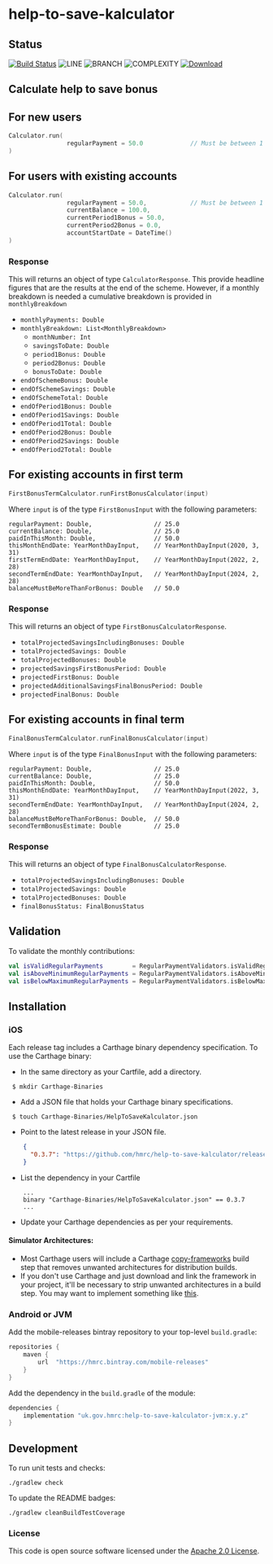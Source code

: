 
# help-to-save-kalculator

## Status
[![Build Status](https://app.bitrise.io/app/6a0a30b884ce6131/status.svg?token=q0pKDUFK3Qfa6sXfy66vog&branch=master)](https://app.bitrise.io/app/6a0a30b884ce6131)
![LINE](https://img.shields.io/badge/line--coverage-98%25-brightgreen.svg)
![BRANCH](https://img.shields.io/badge/branch--coverage-82%25-brightgreen.svg)
![COMPLEXITY](https://img.shields.io/badge/complexity-1.64-brightgreen.svg)
[ ![Download](https://api.bintray.com/packages/hmrc/mobile-releases/help-to-save-kalculator/images/download.svg) ](https://bintray.com/hmrc/mobile-releases/help-to-save-kalculator/_latestVersion)
## Calculate help to save bonus

## For new users
```kotlin
Calculator.run(
                regularPayment = 50.0             // Must be between 1 and 50   
)          
```
## For users with existing accounts
```kotlin
Calculator.run(
                regularPayment = 50.0,            // Must be between 1 and 50  
                currentBalance = 100.0,             
                currentPeriod1Bonus = 50.0, 
                currentPeriod2Bonus = 0.0,  
                accountStartDate = DateTime()
)          
```

### Response
This will returns an object of type `CalculatorResponse`.  This provide headline figures that are the results at the end of the scheme. However, if a monthly breakdown is needed a cumulative breakdown is provided in `monthlyBreakdown`

* `monthlyPayments: Double`
* `monthlyBreakdown: List<MonthlyBreakdown>`
    * `monthNumber: Int`
    * `savingsToDate: Double`
    * `period1Bonus: Double`
    * `period2Bonus: Double`
    * `bonusToDate: Double`
* `endOfSchemeBonus: Double`
* `endOfSchemeSavings: Double`
* `endOfSchemeTotal: Double`
* `endOfPeriod1Bonus: Double`
* `endOfPeriod1Savings: Double`
* `endOfPeriod1Total: Double`
* `endOfPeriod2Bonus: Double`
* `endOfPeriod2Savings: Double`
* `endOfPeriod2Total: Double`

## For existing accounts in first term
```kotlin
FirstBonusTermCalculator.runFirstBonusCalculator(input)
```
Where `input` is of the type `FirstBonusInput` with the following parameters:
```
regularPayment: Double,                 // 25.0
currentBalance: Double,                 // 25.0
paidInThisMonth: Double,                // 50.0
thisMonthEndDate: YearMonthDayInput,    // YearMonthDayInput(2020, 3, 31)
firstTermEndDate: YearMonthDayInput,    // YearMonthDayInput(2022, 2, 28)
secondTermEndDate: YearMonthDayInput,   // YearMonthDayInput(2024, 2, 28)
balanceMustBeMoreThanForBonus: Double   // 50.0
```

### Response
This will returns an object of type `FirstBonusCalculatorResponse`. 
* `totalProjectedSavingsIncludingBonuses: Double`
* `totalProjectedSavings: Double`
* `totalProjectedBonuses: Double`
* `projectedSavingsFirstBonusPeriod: Double`
* `projectedFirstBonus: Double`
* `projectedAdditionalSavingsFinalBonusPeriod: Double`
* `projectedFinalBonus: Double`

## For existing accounts in final term
```kotlin
FinalBonusTermCalculator.runFinalBonusCalculator(input)
```
Where `input` is of the type `FinalBonusInput` with the following parameters:
```
regularPayment: Double,                 // 25.0
currentBalance: Double,                 // 25.0
paidInThisMonth: Double,                // 50.0
thisMonthEndDate: YearMonthDayInput,    // YearMonthDayInput(2022, 3, 31)
secondTermEndDate: YearMonthDayInput,   // YearMonthDayInput(2024, 2, 28)
balanceMustBeMoreThanForBonus: Double,  // 50.0
secondTermBonusEstimate: Double         // 25.0
```

### Response
This will returns an object of type `FinalBonusCalculatorResponse`. 
* `totalProjectedSavingsIncludingBonuses: Double`
* `totalProjectedSavings: Double`
* `totalProjectedBonuses: Double`
* `finalBonusStatus: FinalBonusStatus`

## Validation

To validate the monthly contributions:
```kotlin
val isValidRegularPayments        = RegularPaymentValidators.isValidRegularPayments(1000.0)      // true
val isAboveMinimumRegularPayments = RegularPaymentValidators.isAboveMinimumRegularPayments(0.0)  // false
val isBelowMaximumRegularPayments = RegularPaymentValidators.isBelowMaximumRegularPayments(50.0) // true
```

## Installation

### iOS

Each release tag includes a Carthage binary dependency specification. To use the Carthage binary:
* In the same directory as your Cartfile, add a directory.
```shell script
 $ mkdir Carthage-Binaries
``` 
* Add a JSON file that holds your Carthage binary specifications.
```shell script
 $ touch Carthage-Binaries/HelpToSaveKalculator.json
```
* Point to the latest release in your JSON file.
```json
    {
      "0.3.7": "https://github.com/hmrc/help-to-save-kalculator/releases/download/0.3.7/HelpToSaveKalculator.framework.zip"
    }
```
* List the dependency in your Cartfile
```shell script
    ...
    binary "Carthage-Binaries/HelpToSaveKalculator.json" == 0.3.7
    ...
```
* Update your Carthage dependencies as per your requirements.

#### Simulator Architectures: 
* Most Carthage users will include a Carthage [copy-frameworks](https://www.raywenderlich.com/416-carthage-tutorial-getting-started) build step that removes unwanted architectures for 
distribution builds.
* If you don't use Carthage and just download and link the framework in your project, it'll be necessary to strip unwanted architectures in a build step.
You may want to implement something like [this](http://ikennd.ac/blog/2015/02/stripping-unwanted-architectures-from-dynamic-libraries-in-xcode/).

### Android or JVM

Add the mobile-releases bintray repository to your top-level `build.gradle`:

```groovy
repositories {
    maven {
        url  "https://hmrc.bintray.com/mobile-releases" 
    }
}
```

Add the dependency in the `build.gradle` of the module:

```groovy
dependencies {
    implementation "uk.gov.hmrc:help-to-save-kalculator-jvm:x.y.z"
}
```

## Development

To run unit tests and checks:

`./gradlew check`

To update the README badges:

`./gradlew cleanBuildTestCoverage`

### License

This code is open source software licensed under the [Apache 2.0 License]("http://www.apache.org/licenses/LICENSE-2.0.html").
